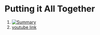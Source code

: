 # Putting it All Together
1. [![Summary](http://img.youtube.com/vi/IF8FlKW-Zo0/0.jpg)](http://www.youtube.com/watch?v=IF8FlKW-Zo0)
1. [youtube link](https://www.youtube.com/watch?time_continue=1&v=IF8FlKW-Zo0)



















